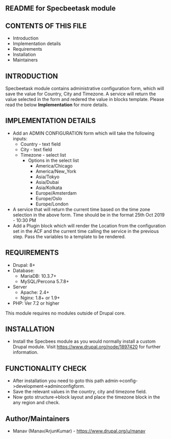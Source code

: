 README for Specbeetask module
---------------------------

CONTENTS OF THIS FILE
---------------------

 * Introduction
 * Implementation details
 * Requirements
 * Installation
 * Maintainers

INTRODUCTION
------------

Specbeetask module contains administrative configuration form, which will save
the value for Country, City and Timezone. A service will return the value selected
in the form and redered the value in blocks template.
Please read the below **Implementation** for more details.

IMPLEMENTATION DETAILS
------------
 - Add an ADMIN CONFIGURATION form which will take the following inputs:
	 - Country - text field
	 - City - text field
	 - Timezone - select list
	   - Options in the select list
			- America/Chicago
			- America/New_York
			- Asia/Tokyo
			- Asia/Dubai
			- Asia/Kolkata
			- Europe/Amsterdam
			- Europe/Oslo
			- Europe/London
 - A service that will return the current time based on the time zone
   selection in the above form. Time should be in the format 25th Oct 2019 - 10:30 PM
 - Add a Plugin block which will render the Location from the configuration set
   in the ACF and the current time calling the service in the previous step.
	 Pass the variables to a template to be rendered.


REQUIREMENTS
------------
 - Drupal: 8+
 - Database:
	 - MariaDB: 10.3.7+
	 - MySQL/Percona 5.7.8+
 - Server
 	 - Apache: 2.4+
	 - Nginx: 1.8+ or 1.9+
 - PHP: Ver 7.2 or higher

This module requires no modules outside of Drupal core.


INSTALLATION
------------

 - Install the Specbees module as you would normally install a custom Drupal
   module. Visit https://www.drupal.org/node/1897420 for further information.


FUNCTIONALITY CHECK
-------------------

 - After installation you need to goto this path
   admin->config->development->adminconfigform.
 - Save the relevant values in the country, city and timezone field.
 - Now goto structure->block layout and place the timezone block in the
   any region and check.


Author/Maintainers
------------------

 - Manav (Manav/ArjunKumar) - https://www.drupal.org/u/manav
